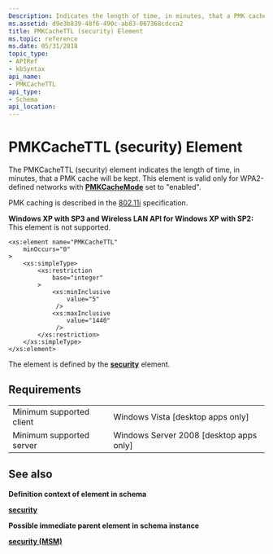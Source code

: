 ```yaml
---
Description: Indicates the length of time, in minutes, that a PMK cache will be kept.
ms.assetid: d9e3b839-48f6-490c-ab83-067368cdcca2
title: PMKCacheTTL (security) Element
ms.topic: reference
ms.date: 05/31/2018
topic_type: 
- APIRef
- kbSyntax
api_name: 
- PMKCacheTTL
api_type: 
- Schema
api_location: 
---
```


# PMKCacheTTL (security) Element

The PMKCacheTTL (security) element indicates the length of time, in minutes, that a PMK cache will be kept. This element is valid only for WPA2-defined networks with [**PMKCacheMode**](wlan-profileschema-pmkcachemode-security-element.md) set to "enabled".

PMK caching is described in the [802.11i](https://go.microsoft.com/fwlink/p/?linkid=89906) specification.

**Windows XP with SP3 and Wireless LAN API for Windows XP with SP2:** This element is not supported.

``` syntax
<xs:element name="PMKCacheTTL"
    minOccurs="0"
>
    <xs:simpleType>
        <xs:restriction
            base="integer"
        >
            <xs:minInclusive
                value="5"
             />
            <xs:maxInclusive
                value="1440"
             />
        </xs:restriction>
    </xs:simpleType>
</xs:element>
```

The element is defined by the [**security**](wlan-profileschema-security-msm-element.md) element.

## Requirements



|                                     |                                                      |
|-------------------------------------|------------------------------------------------------|
| Minimum supported client<br/> | Windows Vista \[desktop apps only\]<br/>       |
| Minimum supported server<br/> | Windows Server 2008 \[desktop apps only\]<br/> |



## See also

<dl> <dt>

**Definition context of element in schema**
</dt> <dt>

[**security**](wlan-profileschema-security-msm-element.md)
</dt> <dt>

**Possible immediate parent element in schema instance**
</dt> <dt>

[**security (MSM)**](wlan-profileschema-security-msm-element.md)
</dt> </dl>

 

 




